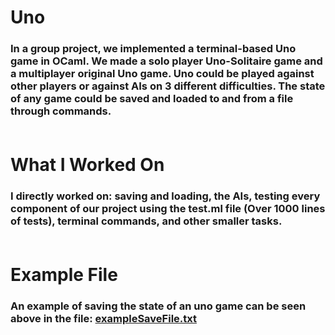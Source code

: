 # Uno
<h3> In a group project, we implemented a terminal-based Uno game in OCaml. We made a solo player Uno-Solitaire game and a multiplayer original Uno game. Uno could be played against other players or against AIs on 3 different difficulties. The state of any game could be saved and loaded to and from a file through commands.

</br>
</br>


# What I Worked On
<h3>
I directly worked on: saving and loading,  the AIs, testing every component of our project using the test.ml file (Over 1000 lines of tests), terminal commands, and other smaller tasks.

</br>
</br>


# Example File
<h3>
 
An example of saving the state of an uno game can be seen above in the file:
[exampleSaveFile.txt](../master/exampleSaveFile.txt)

